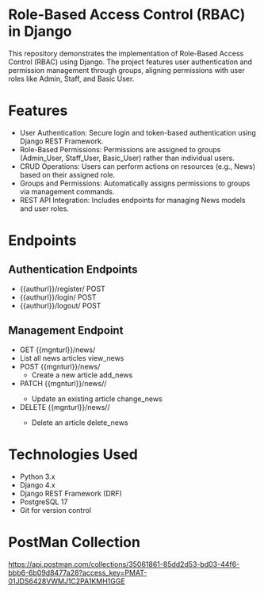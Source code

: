 # Role-Based Access Control (RBAC) in Django
This repository demonstrates the implementation of Role-Based Access Control (RBAC) using Django. The project features user authentication and permission management through groups, aligning permissions with user roles like Admin, Staff, and Basic User.

# Features
- User Authentication: Secure login and token-based authentication using Django REST Framework.
- Role-Based Permissions: Permissions are assigned to groups (Admin_User, Staff_User, Basic_User) rather than individual users.
- CRUD Operations: Users can perform actions on resources (e.g., News) based on their assigned role.
- Groups and Permissions: Automatically assigns permissions to groups via management commands.
- REST API Integration: Includes endpoints for managing News models and user roles.

# Endpoints 
## Authentication Endpoints
- {{authurl}}/register/    POST
- {{authurl}}/login/       POST
- {{authurl}}/logout/      POST 
## Management Endpoint
-  GET	{{mgnturl}}/news/	
  -  List all news articles	view_news
- POST	{{mgnturl}}/news/
  -  Create a new article	add_news
- PATCH	{{mgnturl}}/news/<id>/
  -  Update an existing article	change_news
- DELETE	{{mgnturl}}/news/<id>/
  -  Delete an article	delete_news

# Technologies Used
- Python 3.x
- Django 4.x
- Django REST Framework (DRF)
- PostgreSQL 17
- Git for version control
  
# PostMan Collection 
  https://api.postman.com/collections/35061861-85dd2d53-bd03-44f6-bbb6-6b09d8477a28?access_key=PMAT-01JDS6428VWMJ1C2PA1KMH1GGE
